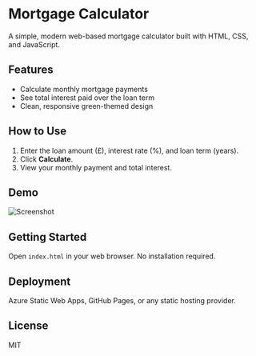 # Mortgage Calculator

A simple, modern web-based mortgage calculator built with HTML, CSS, and JavaScript.

## Features
- Calculate monthly mortgage payments
- See total interest paid over the loan term
- Clean, responsive green-themed design

## How to Use
1. Enter the loan amount (£), interest rate (%), and loan term (years).
2. Click **Calculate**.
3. View your monthly payment and total interest.

## Demo
![Screenshot](screenshot.png)

## Getting Started
Open `index.html` in your web browser. No installation required.

## Deployment
Azure Static Web Apps, GitHub Pages, or any static hosting provider.

## License
MIT
